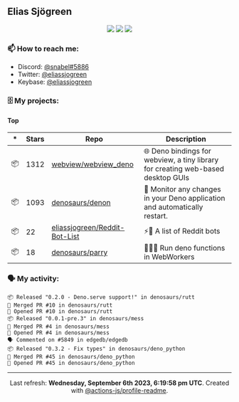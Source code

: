 ## Elias Sjögreen

<p align="center">
  <img src="https://img.shields.io/badge/🎂-dec. 2003-success" />
  <img src="https://img.shields.io/badge/🌎-Stockholm-informational" />
  <img src="https://img.shields.io/badge/👦-He/Him-informational" />
</p>

### 📫 How to reach me:

- Discord: [@snabel#5886](https://discord.com/users/267978757799673866)
- Twitter: [@eliassjogreen](https://twitter.com/eliassjogreen)
- Keybase: [@eliassjogreen](https://keybase.io/eliassjogreen)

### 🗄 My projects:

#### Top
|*|Stars|Repo|Description|
|---|---|---|---|
| 📦 | 1312 | [webview/webview_deno](https://github.com/webview/webview_deno) | 🌐 Deno bindings for webview, a tiny library for creating web-based desktop GUIs |
| 📦 | 1093 | [denosaurs/denon](https://github.com/denosaurs/denon) | 👀 Monitor any changes in your Deno application and automatically restart. |
| 📦 | 22 | [eliassjogreen/Reddit-Bot-List](https://github.com/eliassjogreen/Reddit-Bot-List) | ⚡️🤖 A list of Reddit bots |
| 📦 | 18 | [denosaurs/parry](https://github.com/denosaurs/parry) | 👷🏽‍♂️ Run deno functions in WebWorkers |

### 🗣 My activity:

```
📦 Released "0.2.0 - Deno.serve support!" in denosaurs/rutt
🎉 Merged PR #10 in denosaurs/rutt
💪 Opened PR #10 in denosaurs/rutt
📦 Released "0.0.1-pre.3" in denosaurs/mess
🎉 Merged PR #4 in denosaurs/mess
💪 Opened PR #4 in denosaurs/mess
🗣 Commented on #5849 in edgedb/edgedb
📦 Released "0.3.2 - Fix types" in denosaurs/deno_python
🎉 Merged PR #45 in denosaurs/deno_python
💪 Opened PR #45 in denosaurs/deno_python
```

------------
<p align="center">Last refresh: <b>Wednesday, September 6th 2023, 6:19:58 pm UTC</b>. Created with <a href=https://github.com/marketplace/actions/profile-readme>@actions-js/profile-readme</a>.</p>

